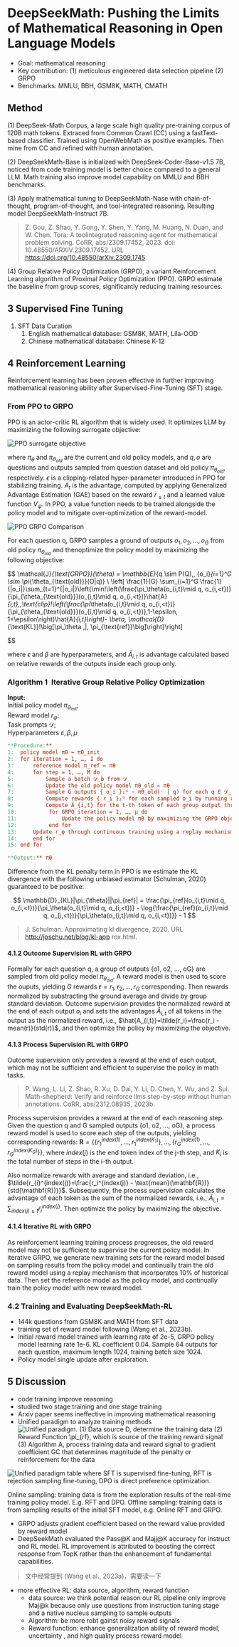 # DeepSeekMath: Pushing the Limits of Mathematical Reasoning in Open Language Models

* Goal: mathematical reasoning
* Key contribution: (1) meticulous engineered data selection pipeline (2) GRPO
* Benchmarks: MMLU, BBH, GSM8K, MATH, CMATH

## Method

(1) DeepSeek-Math Corpus, a large scale high quality pre-training corpus of 120B math tokens. Extraced from Common Crawl (CC) using a fastText-based classifier. Trained using OpenWebMath as positive examples. Then mine from CC and refined with human annotation.

(2) DeepSeekMath-Base is initialized with DeepSeek-Coder-Base-v1.5 7B, noticed from code training model is better choice compared to a general LLM. Math training also improve model capability on MMLU and BBH benchmarks.

(3) Apply mathematical tuning to DeepSeekMath-Nase with chain-of-thought, program-of-thought, and tool-integrated reasoning. Resulting model DeepSeekMath-Instruct 7B.

> Z. Gou, Z. Shao, Y. Gong, Y. Shen, Y. Yang, M. Huang, N. Duan, and W. Chen. Tora: A toolintegrated reasoning agent for mathematical problem solving. CoRR, abs/2309.17452, 2023. doi: 10.48550/ARXIV.2309.17452. URL https://doi.org/10.48550/arXiv.2309.1745

(4) Group Relative Policy Optimization (GRPO), a variant Reinforcement Learning algorithm of Proximal Policy Optimization (PPO). GRPO estimate the baseline from group scores, significantly reducing training resources.

## 3 Supervised Fine Tuning

1. SFT Data Curation
   1. English mathematical database: GSM8K, MATH, Lila-OOD
   2. Chinese mathematical database: Chinese K-12

## 4 Reinforcement Learning

Reinforcement learning has been proven effective in further improving mathematical reasoning ability after Supervised-Fine-Tuning (SFT) stage.

### From PPO to GRPO

PPO is an actor-critic RL algorithm that is widely used. It optimizes LLM by maximizing the following surrogate objective:

![PPO surrogate objective](../images/PPO-equation.png)

where $\pi_{\theta}$ and $\pi_{\theta_{old}}$ are the current and old policy models, and $q, o$ are questions and outputs sampled from question dataset and old policy $\pi_{\theta_{old}}$, respectively. $\epsilon$ is a clipping-related hyper-parameter introduced in PPO for stabilizing training. $A_t$ is the advantage, computed by applying Generalized Advantage Estimation (GAE) based on the reward ${r_{\geq t}}$ and a learned value function $V_\psi$. In PPO, a value function needs to be trained alongside the policy model and to mitigate over-optimization of the reward-model.

![PPO GRPO Comparison](../images/ppo-grpo-comparison.png)

For each question q, GRPO samples a ground of outputs ${o_1, o_2, ..., o_G}$ from old policy $\pi_{\theta_{old}}$ and thenoptimize the policy model by maximizing the following objective:

$$
\mathcal{J}_{\text{GRPO}}(\theta) = \mathbb{E}_{q \sim P(Q),\, \{o_i\}_{i=1}^G \sim \pi_{\theta_{\text{old}}}(O|q)} \\
\left[ \frac{1}{G} \sum_{i=1}^G \frac{1}{|o_i|}\sum_{t=1}^{|o_i|}\left\{\min\!\left(\frac{\pi_\theta(o_{i,t}\mid q, o_{i,<t})}{\pi_{\theta_{\text{old}}}(o_{i,t}\mid q, o_{i,<t})}\hat{A}_{i,t},\,\text{clip}\!\left(\frac{\pi_\theta(o_{i,t}\mid q, o_{i,<t})}{\pi_{\theta_{\text{old}}}(o_{i,t}\mid q, o_{i,<t})},1-\epsilon, 1+\epsilon\right)\hat{A}_{i,t}\right)- \beta\, \mathcal{D}_{\text{KL}}\!\big[\pi_\theta \,\|\, \pi_{\text{ref}}\big]\right\}\right]

$$

where $\epsilon$ and $\beta$ are hyperparameters, and $\hat{A}_{i,t}$ is advantage calculated based on relative rewards of the outputs inside each group only.

### Algorithm 1 Iterative Group Relative Policy Optimization

**Input:**  
Initial policy model $\pi_{\theta_{\text{init}}}$;  
Reward model $r_\varphi$;  
Task prompts $\mathcal{D}$;  
Hyperparameters $\varepsilon, \beta, \mu$

``` makefile
**Procedure:**
1:  policy model πθ ← πθ_init  
2:  for iteration = 1, …, I do  
3:      reference model π_ref ← πθ  
4:      for step = 1, …, M do  
5:          Sample a batch 𝒟_b from 𝒟  
6:          Update the old policy model πθ_old ← πθ  
7:          Sample G outputs { o_i }₁ᴳ ∼ πθ_old(· | q) for each q ∈ 𝒟_b  
8:          Compute rewards { r_i }₁ᴳ for each sampled o_i by running r_φ  
9:          Compute Â_{i,t} for the t-th token of each group output through group relative advantage estimation  
10:          for GRPO iteration = 1, …, μ do
11:              Update the policy model πθ by maximizing the GRPO objective (Equation 21)
12:          end for
13:     Update r_φ through continuous training using a replay mechanism
14:     end for
15: end for

**Output:** πθ
```

Difference from the KL penalty term in PPO is we estimate the KL divergence with the following unbiased estimator (Schulman, 2020) guaranteed to be positive: 

$$
\mathbb{D}_{KL}|\pi_{\theta}||\pi_{ref}| = \frac{\pi_{ref}(o_{i,t}\mid q, o_{i,<t})}{\pi_\theta(o_{i,t}\mid q, o_{i,<t})} - \log{\frac{\pi_{ref}(o_{i,t}\mid q, o_{i,<t})}{\pi_\theta(o_{i,t}\mid q, o_{i,<t})}} - 1
$$

> J. Schulman. Approximating kl divergence, 2020. URL http://joschu.net/blog/kl-app rox.html.

#### 4.1.2 Outcome Supervision RL with GRPO

Formally for each question q, a group of outputs {o1, o2, ..., oG} are sampled from old policy model $\pi_{\theta_{old}}$. A reward model is then used to score the ouputs, yielding $G$ rewards $\mathbf{r}={r_1, r_2, ..., r_G}$ corresponding. Then rewards normalized by substracting the ground average and divide by group standard deviation. Outcome supervision provides the normalized reward at the end of each output $o_i$ and sets the advantages $\hat{A}_{i,t}$ of all tokens in the output as the normalized reward, i.e., $\hat{A_{i,t}}=\tilde{r_i}=\frac{r_i - mean(r)}{std(r)}$, and then optimize the policy by maximizing the objective. 

#### 4.1.3 Process Supervision RL with GRPO 

Outcome supervision only provides a reward at the end of each output, which may not be sufficient and efficient to supervise the policy in math tasks. 

> P. Wang, L. Li, Z. Shao, R. Xu, D. Dai, Y. Li, D. Chen, Y. Wu, and Z. Sui. Math-shepherd: Verify and reinforce llms step-by-step without human annotations. CoRR, abs/2312.08935, 2023b.

Process supervision provides a reward at the end of each reasoning step. Given the question q and G sampled outputs {o1, o2, ..., oG}, a process reward model is used to score each step of the outputs, yielding corresponding rewards: $\mathbf{R} = \{\{r^{index(1)}_1, ..., r^{index(K_1)}_1\}, ..., \{r^{index(1)}_G, ..., r^{index(K_G)}_G\}\}$, where $index(j)$ is the end token index of the j-th step, and $K_i$ is the total number of steps in the i-th output. 

Also normalize rewards with average and standard deviation, i.e., $\tilde{r_{i}^{index(j)}=\frac{r_i^{index(j)} - \text{mean}(\mathbf{R})}{std(\mathbf{R})}}$. Subsequently, the process supervision calculates the advantage of each token as the sum of the normalized rewards, i.e., $\tilde{A}_{i,t}=\sum_{index(j) \geq t}{\tilde{r}_i^{index(j)}}$. Then optimize the policy by maximizing the objective. 

#### 4.1.4 Iterative RL with GRPO

As reinforcement learning training process progresses, the old reward model may not be sufficient to supervise the current policy model. In iterative GRPO, we generate new training sets for the reward model based on sampling results from the policy model and continually train the old reward model using a replay mechanism that incorporates 10% of historical data. Then set the reference model as the policy model, and continually train the policy model with new reward model. 

### 4.2 Training and Evaluating DeepSeekMath-RL

* 144k questions from GSM8K and MATH from SFT data
* training set of reward model following (Wang et al., 2023b). 
* Initial reward model trained with learning rate of 2e-5, GRPO policy model learning rate 1e-6. KL coefficient 0.04. Sample 64 outputs for each question, maximum length 1024, training batch size 1024.
* Policy model single update after exploration. 

## 5 Discussion 

* code training improve reasoning
* studied two stage training and one stage training 
* Arxiv paper seems ineffective in improving mathematical reasoning
* Unified paradigm to analyze training methods
![Unified paradigm. (1) Data source D, determine the training data (2) Reward Function $\pi_{rf}$, which is source of the training reward signal (3) Algorithm A, process training data and reward signal to gradient coefficient GC that determines magnitude of the penalty or reinforcement for the data](../images/grpo-unifed-paradigm.png) 

![Unified paradigm table](../images/grpo-unifed-paradigm-table.png)
where SFT is supervised fine-tuning, RFT is rejection sampling fine-tuning, DPO is direct preference optimization. 

Online sampling: training data is from the exploration results of the real-time training policy model. E.g. RFT and DPO. 
Offline sampling: training data is from sampling results of the initial SFT model, e.g. Online RFT and GRPO. 

* GRPO adjusts gradient coefficient based on the reward value provided by reward model  
* DeepSeekMath evaluated the Pass@K and Majj@K accuracy for instruct and RL model. RL improvement is attributed to boosting the correct response from TopK rather than the enhancement of fundamental capabilities.

> 文中经常提到 (Wang et al., 2023a)，需要读一下

* more effective RL: data source, algorithm, reward function
  * data source: we think potential reason our RL pipeline only improve Maj@k because only use questions from instruction tuning stage and a native nucleus sampling to sample outputs
  * Algorithm: be more robt gainst noisy reward signals
  * Reward function: enhance generalization ability of reward model, uncertainty , and high quality process reward model  